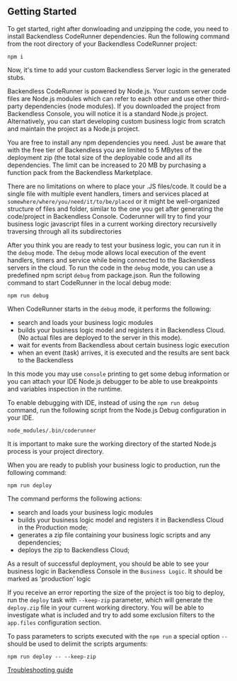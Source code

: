 ## Getting Started

To get started, right after donwloading and unzipping the code, you need to install 
Backendless CodeRunner dependencies. Run the following command from the root directory
of your Backendless CodeRunner project:

`npm i`

Now, it's time to add your custom Backendless Server logic in the generated stubs.

Backendless CodeRunner is powered by Node.js. Your custom server code files are Node.js modules
which can refer to each other and use other third-party dependencies (node modules). If you
downloaded the project from Backendless Console, you will notice it is a standard Node.js project.
Alternatively, you can start developing custom business logic from scratch and maintain the
project as a Node.js project.

You are free to install any npm dependencies you need. Just be aware that with the free tier of
Backendless you are limited to 5 MBytes of the deployment zip (the total size of the deployable
code and all its dependencies. The limit can be increased to 20 MB by purchasing a function pack
from the Backendless Marketplace.

There are no limitations on where to place your .JS files/code. It could be a single file with
multiple event handlers, timers and services placed at `somewhere/where/you/need/it/to/be/placed`
or it might be well-organized structure of files and folder, similar to the one you get after
generating the code/project in Backendless Console.
Coderunner will try to find your business logic javascript files in a current working directory
recursivelly traversing through all its subdirectories

After you think you are ready to test your business logic, you can run it in the `debug` mode.
The `debug` mode allows local execution of the event handlers, timers and service while being
connected to the Backendless servers in the cloud. To run the code in the `debug` mode, you can
use a predefined npm script `debug` from package.json. Run the following command to start
CodeRunner in the local debug mode:

```
npm run debug
```

When CodeRunner starts in the `debug` mode, it performs the following:

- search and loads your business logic modules
- builds your business logic model and registers it in Backendless Cloud. (No actual files
  are deployed to the server in this mode).
- wait for events from Backendless about certain business logic execution
- when an event (task) arrives, it is executed and the results are sent back to the Backendless

In this mode you may use `console` printing to get some debug information or you can attach
your IDE Node.js debugger to be able to use breakpoints and variables inspection in the runtime.

To enable debugging with IDE, instead of using the `npm run debug` command, run the following
script from the Node.js Debug configuration in your IDE.
```
node_modules/.bin/coderunner
```

It is important to make sure the working directory of the started Node.js process is your project directory.

When you are ready to publish your business logic to production, run the following command:

```
npm run deploy
```

The command performs the following actions:
- search and loads your business logic modules
- builds your business logic model and registers it in Backendless Cloud in the Production mode;
- generates a zip file containing your business logic scripts and any dependencies;
- deploys the zip to Backendless Cloud;

As a result of successful deployment, you should be able to see your business logic in Backendless
Console in the `Business Logic`. It should be marked as 'production' logic

If you receive an error reporting the size of the project is too big to deploy, run the `deploy` task 
with `--keep-zip` parameter, which will generate the `deploy.zip` file in your current working directory. 
You will be able  to investigate what is included and try to add some exclusion filters to the `app.files` 
configuration section.

To pass parameters to scripts executed with the `npm run` a special option `--` should be used to delimit
the scripts arguments:

```
npm run deploy -- --keep-zip
```

[Troubleshooting guide](https://github.com/Backendless/JS-Code-Runner/blob/master/docs/Troubleshooting.md)